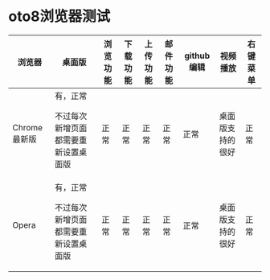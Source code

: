 # oto8浏览器测试

|浏览器|桌面版|浏览功能|下载功能|上传功能|邮件功能|github编辑|视频播放|右键菜单|
|-----|-----|-----|-----|-----|-----|-----|-----|-----|
|Chrome最新版|有，正常<p>不过每次新增页面都需要重新设置桌面版|正常|正常|正常|正常|正常|桌面版支持的很好|正常|
|Opera|有，正常<p>不过每次新增页面都需要重新设置桌面版|正常|正常|正常|正常|正常|桌面版支持的很好|正常|
